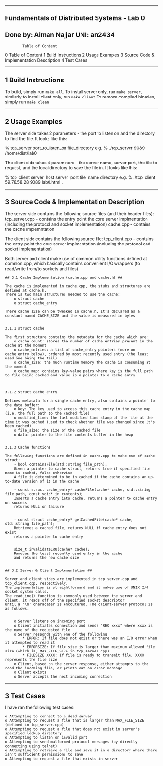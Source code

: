 ----------------------------------------------
Fundamentals of Distributed Systems -  Lab 0	
----------------------------------------------
Done by:   Aiman Najjar
UNI:            an2434
----------------------------------------------


            Table of Content

 0  Table of Content
 1  Build Instructions
 2  Usage Examples
 3  Source Code & Implementation Description
 4  Test Cases


----------------------------------------------
1   Build Instructions
----------------------------------------------
To build, simply run `make all`.
To install server only, run `make server`, similarly to install client only, run `make client` 
To remove compiled binaries, simply run `make clean`

----------------------------------------------
2   Usage Examples
----------------------------------------------
The server side takes 2 parameters - the port to listen on and the directory to find the file. It looks like this:

% tcp_server port_to_listen_on file_directory
e.g.
% ./tcp_server 9089 /home/dist/lab0


The client side takes 4 parameters - the server name, server port, the file to request, and the local directory to save the file in. It looks like this:

% tcp_client server_host server_port file_name directory 
e.g.
% ./tcp_client 59.78.58.28 9089 lab0.html . 


----------------------------------------------
3   Source Code & Implementation Description
----------------------------------------------
The server side contains the following source files (and their header files):
	tcp_server.cpp - contains the entry point the core server implmentation (including the protocol and socket implementation)
	cache.cpp - contains the cache implemntation

The client side contains the following source file:
	tcp_client.cpp - contains the entry point the core server implmentation (including the protocol and socket implementation)

Both server and client make use of common utility functions defined at common.cpp, which basically contains convenient I/O wrappers (to read/write from/to sockets and files)


	## 3.1 Cache Implementation (cache.cpp and cache.h) ##

	The cache is implemented in cache.cpp, the stubs and structures are defined at cache.h.
	There is two main structures needed to use the cache: 
		o struct cache
		o struct cache_entry

	There cache size can be tweaked in cache.h, it's declared as a constant named CACHE_SIZE and the value is measured in bytes


	3.1.1 struct cache

	The first structure contains the metadata for the cache which are:
		o cache_count: stores the number of cache entries present in the cache at the moment
		o cache_entries: a list of cache_entry pointers (more on cache_entry below), ordered by most recently used entry (the least used one being the tail)
		o cache_size: the much runtime memory the cache is consuming at the moment
		o cache_map: contains key-value pairs where key is the full path to file being cached and value is a pointer to a cache entry



	3.1.2 struct cache_entry

	Defines metadata for a single cache entry, also contains a pointer to the data buffer:
		o key: The key used to access this cache entry in the cache map (i.e. the full path to the cached file)
		o modified_time: the last modified time stamp of the file at the time it was cached (used to check whether file was changed since it's been cached)
		o file_size: the size of the cached file
		o data: pointer to the file contents buffer in the heap


	3.1.3 Cache functions

	The following functions are defined in cache.cpp to make use of cache struct:
		- bool containsFile(std::string file_path);
		Given a pointer to cache struct, returns true if specified file name is cached, false otherwise
		A file is determined to be in cached if the cache contains an up-to-date version of it in the cache

		- const struct cache_entry* cacheFile(cache* cache, std::string file_path, const void* in_contents);
		Inserts a cache entry into cache, returns a pointer to cache entry on success
		returns NULL on failure


		- const struct cache_entry* getCachedFile(cache* cache, std::string file_path);
		Retrieves a cached file, returns NULL if cache entry does not exist
		returns a pointer to cache entry


		size_t invalidateLRU(cache* cache);
		Removes the least recently used entry in the cache
		and returns the new cache size


	## 3.2 Server & Client Implementation ##

	Server and client sides are implemented in tcp_server.cpp and tcp_client.cpp, respectively.
	The implementation is straightforward and it makes use of UNIX I/O socket system calls.
	The readLine() function is commonly used between the server and client, it reads off of the specified socket descriptor
	until a '\n' characater is encoutered. The client-server protocol is as follows.


		o Server listens on incoming port
		o Client initiates connection and sends "REQ xxxx" where xxxx is the name of the requested file
		o Server responds with one of the following
			* ERROR: If file does not exist or there was an I/O error when it attempted to read it
			* ERRORSIZE: If file size is larger than maximum allowed file size (which is, MAX_FILE_SIZE in tcp_server.cpp)
			* FILESIZE XXXX: If file is ready to transmit file, XXXX represents the file size
		o Client, based on the server response, either attempts to the read the incoming file, or prints out an error message
		o Client exists
		o Server accepts the next incoming connection

----------------------------------------------
3   Test Cases
----------------------------------------------
I have ran the following test cases:

	o Attempting to connect to a dead server
	o Attempting to request a file that is larger than MAX_FILE_SIZE (defined in tcp_server.cpp)
	o Attempting to request a file that does not exist in server's specified lookup directory
	o Attempting to listen on invalid port
	o Attempting to send malformed protocol messages (by directly connecting using telnet)
	o Attempting to retrieve a file and save it in a directory where there isn't sufficient permissions to save
	o Attempting to request a file that exists in server


